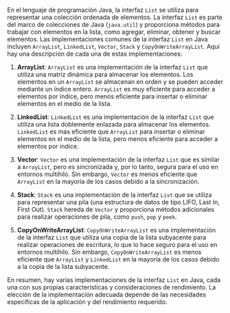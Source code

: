 En el lenguaje de programación Java, la interfaz `List` se utiliza para representar una colección ordenada de elementos. La interfaz `List` es parte del marco de colecciones de Java (`java.util`) y proporciona métodos para trabajar con elementos en la lista, como agregar, eliminar, obtener y buscar elementos. Las implementaciones comunes de la interfaz `List` en Java incluyen `ArrayList`, `LinkedList`, `Vector`, `Stack` y `CopyOnWriteArrayList`. Aquí hay una descripción de cada una de estas implementaciones:

1. **ArrayList**: `ArrayList` es una implementación de la interfaz `List` que utiliza una matriz dinámica para almacenar los elementos. Los elementos en un `ArrayList` se almacenan en orden y se pueden acceder mediante un índice entero. `ArrayList` es muy eficiente para acceder a elementos por índice, pero menos eficiente para insertar o eliminar elementos en el medio de la lista.

2. **LinkedList**: `LinkedList` es una implementación de la interfaz `List` que utiliza una lista doblemente enlazada para almacenar los elementos. `LinkedList` es más eficiente que `ArrayList` para insertar o eliminar elementos en el medio de la lista, pero menos eficiente para acceder a elementos por índice.

3. **Vector**: `Vector` es una implementación de la interfaz `List` que es similar a `ArrayList`, pero es sincronizada y, por lo tanto, segura para el uso en entornos multihilo. Sin embargo, `Vector` es menos eficiente que `ArrayList` en la mayoría de los casos debido a la sincronización.

4. **Stack**: `Stack` es una implementación de la interfaz `List` que se utiliza para representar una pila (una estructura de datos de tipo LIFO, Last In, First Out). `Stack` hereda de `Vector` y proporciona métodos adicionales para realizar operaciones de pila, como `push`, `pop` y `peek`.

5. **CopyOnWriteArrayList**: `CopyOnWriteArrayList` es una implementación de la interfaz `List` que utiliza una copia de la lista subyacente para realizar operaciones de escritura, lo que lo hace seguro para el uso en entornos multihilo. Sin embargo, `CopyOnWriteArrayList` es menos eficiente que `ArrayList` y `LinkedList` en la mayoría de los casos debido a la copia de la lista subyacente.

En resumen, hay varias implementaciones de la interfaz `List` en Java, cada una con sus propias características y consideraciones de rendimiento. La elección de la implementación adecuada depende de las necesidades específicas de la aplicación y del rendimiento requerido.